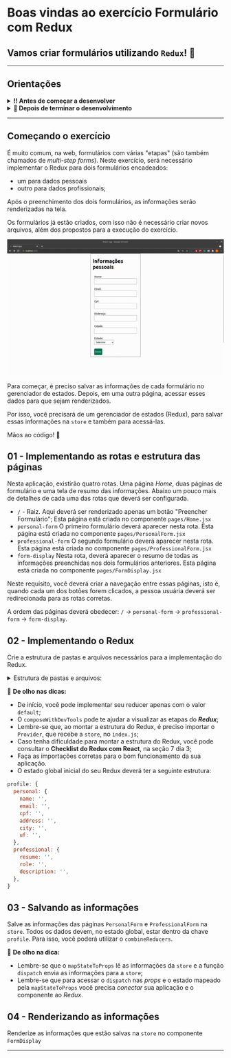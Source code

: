 # Boas vindas ao exercício Formulário com Redux

## Vamos criar formulários utilizando `Redux`! 🚀

---

## Orientações

<details>
  <summary><strong>‼️ Antes de começar a desenvolver</strong></summary><br/>

- Crie um fork desse projeto, para isso siga esse [tutorial de como realizar um fork](https://guides.github.com/activities/forking/).
- Após fazer o fork, clone o repositório criado para o seu computador.
- Rode o comando `npm install`.
- Vá para a branch `main` do seu projeto e execute o comando `git branch` ou `git branch -a`.
- O exercício deverá ser feito na branch `main`.

</details>

<details>
  <summary><strong>🤝 Depois de terminar o desenvolvimento</strong></summary><br/>

Após a solução dos exercícios, abra um PR no seu repositório forkado e, se quiser, mergeie para a `main`. Sinta-se à vontade!

**Atenção!**: Ao criar o PR, você irá se deparar com essa tela:

![PR do exercício](images/examplepr.png)

É necessário realizar uma mudança. Para isso, clique no _base repository_ como na imagem abaixo:

![Mudando a base do repositório](images/change-base.png)

Mude para o seu repositório. Seu nome estará na frente do nome dele, por exemplo: `antonio/TicTacToe`. Depois desse passo a página deve ficar assim:

![Após mudança](images/after-change.png)

Agora, basta criar o PULL REQUEST clicando no botão `Create Pull Request`.

> 💡 Realize esse processo para cada PR que abrir.

</details>

---

## Começando o exercício

É muito comum, na web, formulários com várias "etapas" (são também chamados de _multi-step forms_). Neste exercício, será necessário implementar o Redux para dois formulários encadeados:

- um para dados pessoais
- outro para dados profissionais;

Após o preenchimento dos dois formulários, as informações serão renderizadas na tela.

Os formulários já estão criados, com isso não é necessário criar novos arquivos, além dos propostos para a execução do exercício.

![forms-redux](form-redux.gif)

Para começar, é preciso salvar as informações de cada formulário no gerenciador de estados. Depois, em uma outra página, acessar esses dados para que sejam renderizados.

Por isso, você precisará de um gerenciador de estados (Redux), para salvar essas informações na `store` e também para acessá-las.

Mãos ao código! 💪

## 01 - Implementando as rotas e estrutura das páginas

Nesta aplicação, existirão quatro rotas. Uma página _Home_, duas páginas de formulário e uma tela de resumo das informações. Abaixo um pouco mais de detalhes de cada uma das rotas que deverá ser configurada.

- `/` - Raiz. Aqui deverá ser renderizado apenas um botão "Preencher Formulário"; Esta página está criada no componente `pages/Home.jsx`
- `personal-form` O primeiro formulário deverá aparecer nesta rota. Esta página está criada no componente `pages/PersonalForm.jsx`
- `professional-form` O segundo formulário deverá aparecer nesta rota. Esta página está criada no componente `pages/ProfessionalForm.jsx`
- `form-display` Nesta rota, deverá aparecer o resumo de todas as informações preenchidas nos dois formulários anteriores. Esta página está criada no componente `pages/FormDisplay.jsx`

Neste requisito, você deverá criar a navegação entre essas páginas, isto é, quando cada um dos botões forem clicados, a pessoa usuária deverá ser redirecionada para as rotas corretas.

A ordem das páginas deverá obedecer: `/` -> `personal-form` -> `professional-form` -> `form-display`.

## 02 - Implementando o Redux

Crie a estrutura de pastas e arquivos necessários para a implementação do Redux.

<details>
  <summary>
    Estrutura de pastas e arquivos:
  </summary>

- Crie a pasta `src/redux` para agrupar todos os arquivos relacionados ao Redux;
- Crie a pasta `src/redux/actions/` para armazenar as `actions` do projeto;
- Crie a pasta `src/redux/reducers` para armazenar os `reducers` do projeto;
- Crie o arquivo `src/redux/index.js`, que será o arquivo responsável por criar e exportar a `store` da aplicação.
- Implemente o `reducer`.
- Implemente a `store`.
- Implemente as `actions`.

</details>

👀 **De olho nas dicas:**

- De início, você pode implementar seu reducer apenas com o valor `default`;
- O `composeWithDevTools` pode te ajudar a visualizar as etapas do **_Redux_**;
- Lembre-se que, ao montar a estrutura do Redux, é preciso importar o `Provider`, que recebe a `store`, no `index.js`;
- Caso tenha dificuldade para montar a estrutura do Redux, você pode consultar o **Checklist do Redux com React**, na seção 7 dia 3;
- Faça as importações corretas para o bom funcionamento da sua aplicação.
- O estado global inicial do seu Redux deverá ter a seguinte estrutura:

```javascript
profile: {
  personal: {
    name: '',
    email: '',
    cpf: '',
    address: '',
    city: '',
    uf: '',
  },
  professional: {
    resume: '',
    role: '',
    description: '',
  },
}
```

## 03 - Salvando as informações

Salve as informações das páginas `PersonalForm` e `ProfessionalForm` na `store`. Todos os dados devem, no estado global, estar dentro da chave `profile`. Para isso, você poderá utilizar o `combineReducers`.

👀 **De olho na dica:**

- Lembre-se que o `mapStateToProps` lê as informações da `store` e a função `dispatch` envia as informações para a `store`;
- Lembre-se que para acessar o `dispatch` nas _props_ e o estado mapeado pela `mapStateToProps` você precisa _conectar_ sua aplicação e o componente ao _Redux_.

## 04 - Renderizando as informações

Renderize as informações que estão salvas na `store` no componente `FormDisplay`

---
